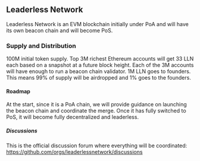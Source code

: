 ## Leaderless Network

Leaderless Network is an EVM blockchain initially under PoA and will have its own beacon chain and will become PoS.

### Supply and Distribution 

100M initial token supply.
Top 3M richest Ethereum accounts will get 33 LLN each based on a snapshot at a future block height. Each of the 3M accounts will have enough to run a beacon chain validator. 1M LLN goes to founders. This means 99% of supply will be airdropped and 1% goes to the founders.

#### Roadmap

At the start, since it is a PoA chain, we will provide guidance on launching the beacon chain and coordinate the merge. Once it has fully switched to PoS, it will become fully decentralized and leaderless.

##### Discussions

This is the official discussion forum where everything will be coordinated:  
https://github.com/orgs/leaderlessnetwork/discussions
